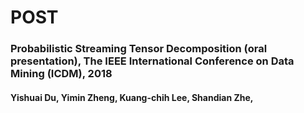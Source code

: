 # POST
### Probabilistic Streaming Tensor Decomposition (oral presentation), The IEEE International Conference on Data Mining (ICDM), 2018
#### Yishuai Du, Yimin Zheng, Kuang-chih Lee, Shandian Zhe, 
